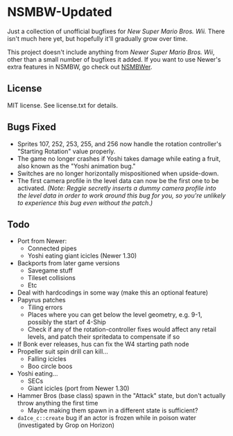 # NSMBW-Updated

Just a collection of unofficial bugfixes for *New Super Mario Bros. Wii.* There isn't much here yet, but hopefully it'll gradually grow over time.

This project doesn't include anything from *Newer Super Mario Bros. Wii*, other than a small number of bugfixes it added. If you want to use Newer's extra features in NSMBW, go check out [NSMBWer](https://github.com/Danster64/NSMBWer).


## License

MIT license. See license.txt for details.


## Bugs Fixed

* Sprites 107, 252, 253, 255, and 256 now handle the rotation controller's "Starting Rotation" value properly.
* The game no longer crashes if Yoshi takes damage while eating a fruit, also known as the "Yoshi animation bug."
* Switches are no longer horizontally mispositioned when upside-down.
* The first camera profile in the level data can now be the first one to be activated. *(Note: Reggie secretly inserts a dummy camera profile into the level data in order to work around this bug for you, so you're unlikely to experience this bug even without the patch.)*


## Todo

* Port from Newer:
    * Connected pipes
    * Yoshi eating giant icicles (Newer 1.30)
* Backports from later game versions
    * Savegame stuff
    * Tileset collisions
    * Etc
* Deal with hardcodings in some way (make this an optional feature)
* Papyrus patches
    * Tiling errors
    * Places where you can get below the level geometry, e.g. 9-1, possibly the start of 4-Ship
    * Check if any of the rotation-controller fixes would affect any retail levels, and patch their spritedata to compensate if so
* If Bonk ever releases, hus can fix the W4 starting path node
* Propeller suit spin drill can kill...
    * Falling icicles
    * Boo circle boos
* Yoshi eating...
    * SECs
    * Giant icicles (port from Newer 1.30)
* Hammer Bros (base class) spawn in the "Attack" state, but don't actually throw anything the first time
    * Maybe making them spawn in a different state is sufficient?
* `daIce_c::create` bug if an actor is frozen while in poison water (investigated by Grop on Horizon)
